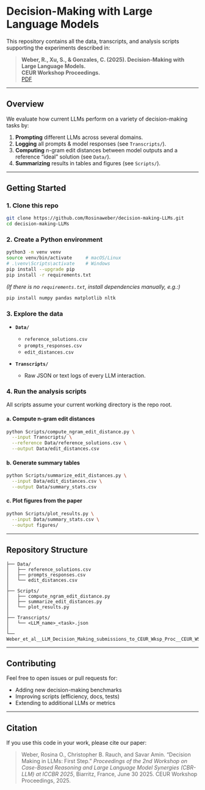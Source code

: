 
# Decision-Making with Large Language Models

This repository contains all the data, transcripts, and analysis scripts supporting the experiments described in:

> **Weber, R., Xu, S., & Gonzales, C. (2025). Decision-Making with Large Language Models.  
> CEUR Workshop Proceedings.**  
> [PDF](Weber_et_al__LLM_Decision_Making_submissions_to_CEUR_Wksp_Proc__CEUR_WS_org.pdf)

---

## Overview

We evaluate how current LLMs perform on a variety of decision-making tasks by:
1. **Prompting** different LLMs across several domains.  
2. **Logging** all prompts & model responses (see `Transcripts/`).  
3. **Computing** n-gram edit distances between model outputs and a reference “ideal” solution (see `Data/`).  
4. **Summarizing** results in tables and figures (see `Scripts/`).

---

## Getting Started

### 1. Clone this repo
```bash
git clone https://github.com/Rosinaweber/decision-making-LLMs.git
cd decision-making-LLMs
````

### 2. Create a Python environment

```bash
python3 -m venv venv
source venv/bin/activate     # macOS/Linux
# .\venv\Scripts\activate    # Windows
pip install --upgrade pip
pip install -r requirements.txt
```

*(If there is no `requirements.txt`, install dependencies manually, e.g.:)*

```bash
pip install numpy pandas matplotlib nltk
```

### 3. Explore the data

* **`Data/`**

  * `reference_solutions.csv`
  * `prompts_responses.csv`
  * `edit_distances.csv`

* **`Transcripts/`**

  * Raw JSON or text logs of every LLM interaction.

### 4. Run the analysis scripts

All scripts assume your current working directory is the repo root.

#### a. Compute n-gram edit distances

```bash
python Scripts/compute_ngram_edit_distance.py \
  --input Transcripts/ \
  --reference Data/reference_solutions.csv \
  --output Data/edit_distances.csv
```

#### b. Generate summary tables

```bash
python Scripts/summarize_edit_distances.py \
  --input Data/edit_distances.csv \
  --output Data/summary_stats.csv
```

#### c. Plot figures from the paper

```bash
python Scripts/plot_results.py \
  --input Data/summary_stats.csv \
  --output figures/
```

---

## Repository Structure

```
├── Data/
│   ├── reference_solutions.csv
│   ├── prompts_responses.csv
│   └── edit_distances.csv
│
├── Scripts/
│   ├── compute_ngram_edit_distance.py
│   ├── summarize_edit_distances.py
│   └── plot_results.py
│
├── Transcripts/
│   └── <LLM_name>_<task>.json
│
└── Weber_et_al__LLM_Decision_Making_submissions_to_CEUR_Wksp_Proc__CEUR_WS_org.pdf
```

---

## Contributing

Feel free to open issues or pull requests for:

* Adding new decision-making benchmarks
* Improving scripts (efficiency, docs, tests)
* Extending to additional LLMs or metrics

---

## Citation

If you use this code in your work, please cite our paper:

> Weber, Rosina O., Christopher B. Rauch, and Savar Amin. “Decision Making in LLMs: First Step.” *Proceedings of the 2nd Workshop on Case-Based Reasoning and Large Language Model Synergies (CBR-LLM) at ICCBR 2025*, Biarritz, France, June 30 2025. CEUR Workshop Proceedings, 2025.&#x20;


```
```

